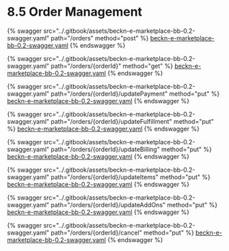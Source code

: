 # 8.5 Order Management

{% swagger src="../.gitbook/assets/beckn-e-marketplace-bb-0.2-swagger.yaml" path="/orders" method="post" %}
[beckn-e-marketplace-bb-0.2-swagger.yaml](../.gitbook/assets/beckn-e-marketplace-bb-0.2-swagger.yaml)
{% endswagger %}

{% swagger src="../.gitbook/assets/beckn-e-marketplace-bb-0.2-swagger.yaml" path="/orders/{orderId}" method="get" %}
[beckn-e-marketplace-bb-0.2-swagger.yaml](../.gitbook/assets/beckn-e-marketplace-bb-0.2-swagger.yaml)
{% endswagger %}

{% swagger src="../.gitbook/assets/beckn-e-marketplace-bb-0.2-swagger.yaml" path="/orders/{orderId}/updatePayment" method="put" %}
[beckn-e-marketplace-bb-0.2-swagger.yaml](../.gitbook/assets/beckn-e-marketplace-bb-0.2-swagger.yaml)
{% endswagger %}

{% swagger src="../.gitbook/assets/beckn-e-marketplace-bb-0.2-swagger.yaml" path="/orders/{orderId}/updateFulfillment" method="put" %}
[beckn-e-marketplace-bb-0.2-swagger.yaml](../.gitbook/assets/beckn-e-marketplace-bb-0.2-swagger.yaml)
{% endswagger %}

{% swagger src="../.gitbook/assets/beckn-e-marketplace-bb-0.2-swagger.yaml" path="/orders/{orderId}/updateBilling" method="put" %}
[beckn-e-marketplace-bb-0.2-swagger.yaml](../.gitbook/assets/beckn-e-marketplace-bb-0.2-swagger.yaml)
{% endswagger %}

{% swagger src="../.gitbook/assets/beckn-e-marketplace-bb-0.2-swagger.yaml" path="/orders/{orderId}/updateItems" method="put" %}
[beckn-e-marketplace-bb-0.2-swagger.yaml](../.gitbook/assets/beckn-e-marketplace-bb-0.2-swagger.yaml)
{% endswagger %}

{% swagger src="../.gitbook/assets/beckn-e-marketplace-bb-0.2-swagger.yaml" path="/orders/{orderId}/updateAddOns" method="put" %}
[beckn-e-marketplace-bb-0.2-swagger.yaml](../.gitbook/assets/beckn-e-marketplace-bb-0.2-swagger.yaml)
{% endswagger %}

{% swagger src="../.gitbook/assets/beckn-e-marketplace-bb-0.2-swagger.yaml" path="/orders/{orderId}/cancel" method="put" %}
[beckn-e-marketplace-bb-0.2-swagger.yaml](../.gitbook/assets/beckn-e-marketplace-bb-0.2-swagger.yaml)
{% endswagger %}